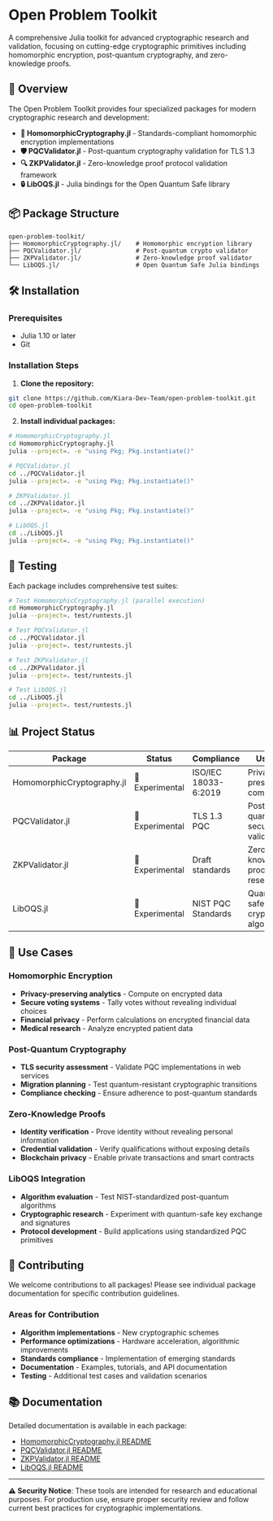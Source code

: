 # Open Problem Toolkit

A comprehensive Julia toolkit for advanced cryptographic research and validation, focusing on cutting-edge cryptographic primitives including homomorphic encryption, post-quantum cryptography, and zero-knowledge proofs.

## 🚀 Overview

The Open Problem Toolkit provides four specialized packages for modern cryptographic research and development:

- **🔐 HomomorphicCryptography.jl** - Standards-compliant homomorphic encryption implementations
- **🛡️ PQCValidator.jl** - Post-quantum cryptography validation for TLS 1.3
- **🔍 ZKPValidator.jl** - Zero-knowledge proof protocol validation framework
- **🔒 LibOQS.jl** - Julia bindings for the Open Quantum Safe library

## 📦 Package Structure

```
open-problem-toolkit/
├── HomomorphicCryptography.jl/    # Homomorphic encryption library
├── PQCValidator.jl/               # Post-quantum crypto validator
├── ZKPValidator.jl/               # Zero-knowledge proof validator
└── LibOQS.jl/                     # Open Quantum Safe Julia bindings
```

## 🛠️ Installation

### Prerequisites
- Julia 1.10 or later
- Git

### Installation Steps

1. **Clone the repository:**
```bash
git clone https://github.com/Kiara-Dev-Team/open-problem-toolkit.git
cd open-problem-toolkit
```

2. **Install individual packages:**

```bash
# HomomorphicCryptography.jl
cd HomomorphicCryptography.jl
julia --project=. -e "using Pkg; Pkg.instantiate()"

# PQCValidator.jl
cd ../PQCValidator.jl
julia --project=. -e "using Pkg; Pkg.instantiate()"

# ZKPValidator.jl
cd ../ZKPValidator.jl
julia --project=. -e "using Pkg; Pkg.instantiate()"

# LibOQS.jl
cd ../LibOQS.jl
julia --project=. -e "using Pkg; Pkg.instantiate()"
```

## 🧪 Testing

Each package includes comprehensive test suites:

```bash
# Test HomomorphicCryptography.jl (parallel execution)
cd HomomorphicCryptography.jl
julia --project=. test/runtests.jl

# Test PQCValidator.jl
cd ../PQCValidator.jl
julia --project=. test/runtests.jl

# Test ZKPValidator.jl
cd ../ZKPValidator.jl
julia --project=. test/runtests.jl

# Test LibOQS.jl
cd ../LibOQS.jl
julia --project=. test/runtests.jl
```

## 📊 Project Status

| Package | Status | Compliance | Use Case |
|---------|--------|------------|----------|
| HomomorphicCryptography.jl | 🧪 Experimental | ISO/IEC 18033-6:2019 | Privacy-preserving computation |
| PQCValidator.jl | 🧪 Experimental | TLS 1.3 PQC | Post-quantum security validation |
| ZKPValidator.jl | 🧪 Experimental | Draft standards | Zero-knowledge proof research |
| LibOQS.jl | 🧪 Experimental | NIST PQC Standards | Quantum-safe cryptographic algorithms |

## 🎯 Use Cases

### Homomorphic Encryption
- **Privacy-preserving analytics** - Compute on encrypted data
- **Secure voting systems** - Tally votes without revealing individual choices
- **Financial privacy** - Perform calculations on encrypted financial data
- **Medical research** - Analyze encrypted patient data

### Post-Quantum Cryptography
- **TLS security assessment** - Validate PQC implementations in web services
- **Migration planning** - Test quantum-resistant cryptographic transitions
- **Compliance checking** - Ensure adherence to post-quantum standards

### Zero-Knowledge Proofs
- **Identity verification** - Prove identity without revealing personal information
- **Credential validation** - Verify qualifications without exposing details
- **Blockchain privacy** - Enable private transactions and smart contracts

### LibOQS Integration
- **Algorithm evaluation** - Test NIST-standardized post-quantum algorithms
- **Cryptographic research** - Experiment with quantum-safe key exchange and signatures
- **Protocol development** - Build applications using standardized PQC primitives

## 🤝 Contributing

We welcome contributions to all packages! Please see individual package documentation for specific contribution guidelines.

### Areas for Contribution
- **Algorithm implementations** - New cryptographic schemes
- **Performance optimizations** - Hardware acceleration, algorithmic improvements
- **Standards compliance** - Implementation of emerging standards
- **Documentation** - Examples, tutorials, and API documentation
- **Testing** - Additional test cases and validation scenarios

## 📚 Documentation

Detailed documentation is available in each package:
- [HomomorphicCryptography.jl README](HomomorphicCryptography.jl/README.md)
- [PQCValidator.jl README](PQCValidator.jl/README.md)
- [ZKPValidator.jl README](ZKPValidator.jl/README.md)
- [LibOQS.jl README](LibOQS.jl/README.md)

---

**⚠️ Security Notice**: These tools are intended for research and educational purposes. For production use, ensure proper security review and follow current best practices for cryptographic implementations.